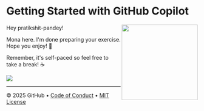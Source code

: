 # Getting Started with GitHub Copilot

<img src="https://octodex.github.com/images/Professortocat_v2.png" align="right" height="200px" />

Hey pratikshit-pandey!

Mona here. I'm done preparing your exercise. Hope you enjoy! 💚

Remember, it's self-paced so feel free to take a break! ☕️

[![](https://img.shields.io/badge/Go%20to%20Exercise-%E2%86%92-1f883d?style=for-the-badge&logo=github&labelColor=197935)](https://github.com/pratikshit-pandey/skills-getting-started-with-github-copilot_v1/issues/1)

---

&copy; 2025 GitHub &bull; [Code of Conduct](https://www.contributor-covenant.org/version/2/1/code_of_conduct/code_of_conduct.md) &bull; [MIT License](https://gh.io/mit)

